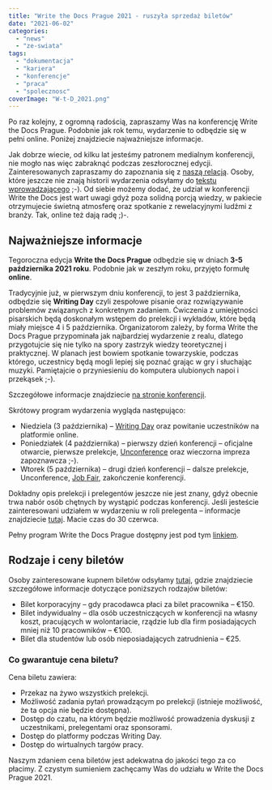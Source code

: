 ```yaml
---
title: "Write the Docs Prague 2021 - ruszyła sprzedaż biletów"
date: "2021-06-02"
categories:
  - "news"
  - "ze-swiata"
tags:
  - "dokumentacja"
  - "kariera"
  - "konferencje"
  - "praca"
  - "spolecznosc"
coverImage: "W-t-D_2021.png"
---
```


Po raz kolejny, z ogromną radością, zapraszamy Was na konferencję Write the Docs Prague. Podobnie jak rok temu, wydarzenie to odbędzie się w pełni online. Poniżej znajdziecie najważniejsze informacje.

Jak dobrze wiecie, od kilku lat jesteśmy patronem medialnym konferencji, nie mogło nas więc zabraknąć podczas zeszłorocznej edycji. Zainteresowanych zapraszamy do zapoznania się z [naszą relacją](http://techwriter.pl/relacja-z-write-the-docs-prague-2020-online/). Osoby, które jeszcze nie znają historii wydarzenia odsyłamy do [tekstu wprowadzającego](http://techwriter.pl/poznajcie-write-the-docs-europe/) ;-). Od siebie możemy dodać, że udział w konferencji Write the Docs jest wart uwagi gdyż poza solidną porcją wiedzy, w pakiecie otrzymujecie świetną atmosferę oraz spotkanie z rewelacyjnymi ludźmi z branży. Tak, online też dają radę ;)-.

## **Najważniejsze informacje**

Tegoroczna edycja **Write the Docs Prague** odbędzie się w dniach **3-5 października 2021 roku**. Podobnie jak w zeszłym roku, przyjęto formułę **online**.

Tradycyjnie już, w pierwszym dniu konferencji, to jest 3 października, odbędzie się **Writing Day** czyli zespołowe pisanie oraz rozwiązywanie problemów związanych z konkretnym zadaniem. Ćwiczenia z umiejętności pisarskich będą doskonałym wstępem do prelekcji i wykładów, które będą miały miejsce 4 i 5 października. Organizatorom zależy, by forma Write the Docs Prague przypominała jak najbardziej wydarzenie z realu, dlatego przygotujcie się nie tylko na spory zastrzyk wiedzy teoretycznej i praktycznej. W planach jest bowiem spotkanie towarzyskie, podczas którego, uczestnicy będą mogli lepiej się poznać grając w gry i słuchając muzyki. Pamiętajcie o przyniesieniu do komputera ulubionych napoi i przekąsek ;-).

Szczegółowe informacje znajdziecie [na stronie konferencji](https://www.writethedocs.org/conf/prague/2021/).

Skrótowy program wydarzenia wygląda następująco:

- Niedziela (3 października) – [Writing Day](https://www.writethedocs.org/conf/prague/2021/writing-day/) oraz powitanie uczestników na platformie online.
- Poniedziałek (4 października) – pierwszy dzień konferencji – oficjalne otwarcie, pierwsze prelekcje, [Unconference](https://www.writethedocs.org/conf/prague/2021/unconference/) oraz wieczorna impreza zapoznawcza ;-).
- Wtorek (5 października) – drugi dzień konferencji – dalsze prelekcje, Unconference, [Job Fair](https://www.writethedocs.org/conf/prague/2021/job-fair/), zakończenie konferencji.

Dokładny opis prelekcji i prelegentów jeszcze nie jest znany, gdyż obecnie trwa nabór osób chętnych by wystąpić podczas konferencji. Jeśli jesteście zainteresowani udziałem w wydarzeniu w roli prelegenta – informacje znajdziecie [tutaj](https://www.writethedocs.org/conf/prague/2021/cfp/). Macie czas do 30 czerwca.

Pełny program Write the Docs Prague dostępny jest pod tym [linkiem](https://www.writethedocs.org/conf/prague/2021/schedule/).

## **Rodzaje i ceny biletów**

Osoby zainteresowane kupnem biletów odsyłamy [tutaj](https://www.writethedocs.org/conf/prague/2021/tickets/), gdzie znajdziecie szczegółowe informacje dotyczące poniższych rodzajów biletów:

- Bilet korporacyjny – gdy pracodawca płaci za bilet pracownika – €150.
- Bilet indywidualny – dla osób uczestniczących w konferencji na własny koszt, pracujących w wolontariacie, rządzie lub dla firm posiadających mniej niż 10 pracowników – €100.
- Bilet dla studentów lub osób nieposiadających zatrudnienia – €25.

### **Co gwarantuje cena biletu?**

Cena biletu zawiera:

- Przekaz na żywo wszystkich prelekcji.
- Możliwość zadania pytań prowadzącym po prelekcji (istnieje możliwość, że ta opcja nie będzie dostępna).
- Dostęp do czatu, na którym będzie możliwość prowadzenia dyskusji z uczestnikami, prelegentami oraz sponsorami.
- Dostęp do platformy podczas Writing Day.
- Dostęp do wirtualnych targów pracy.

Naszym zdaniem cena biletów jest adekwatna do jakości tego za co płacimy. Z czystym sumieniem zachęcamy Was do udziału w Write the Docs Prague 2021.
